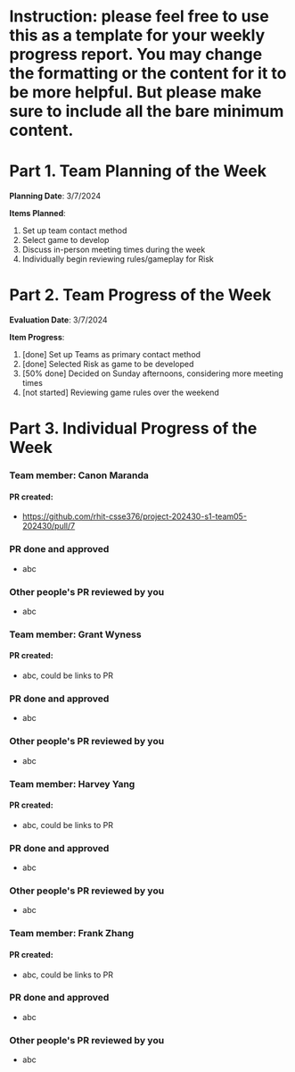 # Instruction: please feel free to use this as a template for your weekly progress report. You may change the formatting or the content for it to be more helpful. But please make sure to include all the bare minimum content.

# Part 1. Team Planning of the Week
**Planning Date**: 3/7/2024

**Items Planned**:
1. Set up team contact method
2. Select game to develop
3. Discuss in-person meeting times during the week
4. Individually begin reviewing rules/gameplay for Risk

# Part 2. Team Progress of the Week
**Evaluation Date**: 3/7/2024

**Item Progress**:
1. [done] Set up Teams as primary contact method
2. [done] Selected Risk as game to be developed
3. [50% done] Decided on Sunday afternoons, considering more meeting times
4. [not started] Reviewing game rules over the weekend

# Part 3. Individual Progress of the Week
### Team member: Canon Maranda
#### PR created:
- https://github.com/rhit-csse376/project-202430-s1-team05-202430/pull/7

### PR done and approved
- abc

### Other people's PR reviewed by you
- abc

### Team member: Grant Wyness
#### PR created:
- abc, could be links to PR

### PR done and approved
- abc

### Other people's PR reviewed by you
- abc

### Team member: Harvey Yang
#### PR created:
- abc, could be links to PR

### PR done and approved
- abc

### Other people's PR reviewed by you
- abc


### Team member: Frank Zhang
#### PR created:
- abc, could be links to PR

### PR done and approved
- abc

### Other people's PR reviewed by you
- abc
